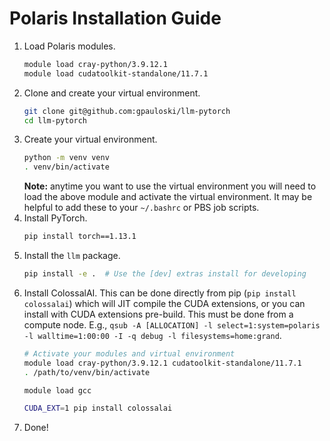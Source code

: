 # Polaris Installation Guide

1. Load Polaris modules.
   ```bash
   module load cray-python/3.9.12.1
   module load cudatoolkit-standalone/11.7.1
   ```
2. Clone and create your virtual environment.
   ```bash
   git clone git@github.com:gpauloski/llm-pytorch
   cd llm-pytorch
   ```
3. Create your virtual environment.
   ```bash
   python -m venv venv
   . venv/bin/activate
   ```
   **Note:** anytime you want to use the virtual environment you will need to
   load the above module and activate the virtual environment. It may be
   helpful to add these to your `~/.bashrc` or PBS job scripts.
3. Install PyTorch.
   ```bash
   pip install torch==1.13.1
   ```
4. Install the `llm` package.
   ```bash
   pip install -e .  # Use the [dev] extras install for developing
   ```
5. Install ColossalAI.
   This can be done directly from pip (`pip install colossalai`) which will
   JIT compile the CUDA extensions, or you can install with CUDA extensions
   pre-build.
   This must be done from a compute node.
   E.g., `qsub -A [ALLOCATION] -l select=1:system=polaris -l walltime=1:00:00 -I -q debug -l filesystems=home:grand`.
   ```bash
   # Activate your modules and virtual environment
   module load cray-python/3.9.12.1 cudatoolkit-standalone/11.7.1
   . /path/to/venv/bin/activate

   module load gcc

   CUDA_EXT=1 pip install colossalai
   ```
6. Done!
